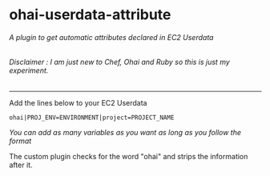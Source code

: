 # ohai-userdata-attribute
###### A plugin to get automatic attributes declared in EC2 Userdata
###### Disclaimer : I am just new to Chef, Ohai and Ruby so this is just my experiment. 

***

Add the lines below to your EC2 Userdata

`ohai|PROJ_ENV=ENVIRONMENT|project=PROJECT_NAME`

*You can add as many variables as you want as long as you follow the format*

The custom plugin checks for the word "ohai" and strips the information after it.
